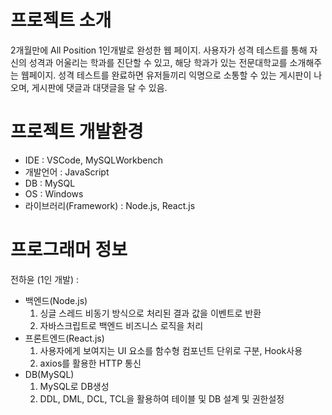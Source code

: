 # 프로젝트 소개
2개월만에 All Position 1인개발로 완성한 웹 페이지.
사용자가 성격 테스트를 통해 자신의 성격과 어울리는 학과를 진단할 수 있고, 해당 학과가 있는 전문대학교를 소개해주는 웹페이지.
성격 테스트를 완료하면 유저들끼리 익명으로 소통할 수 있는 게시판이 나오며, 게시판에 댓글과 대댓글을 달 수 있음.

# 프로젝트 개발환경
- IDE : VSCode, MySQLWorkbench
- 개발언어 : JavaScript
- DB : MySQL
- OS : Windows
- 라이브러리(Framework) : Node.js, React.js

# 프로그래머 정보
전하윤 (1인 개발) :
- 백엔드(Node.js)
  1. 싱글 스레드 비동기 방식으로 처리된 결과 값을 이벤트로 반환
  2. 자바스크립트로 백엔드 비즈니스 로직을 처리
- 프론트엔드(React.js)
  1. 사용자에게 보여지는 UI 요소를 함수형 컴포넌트 단위로 구분, Hook사용
  2. axios를 활용한 HTTP 통신
- DB(MySQL)
  1. MySQL로 DB생성
  2. DDL, DML, DCL, TCL을 활용하여 테이블 및 DB 설계 및 권한설정

